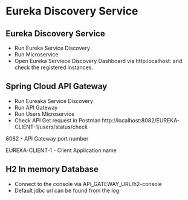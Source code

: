 # Eureka Discovery Service

## Eureka Discovery Service
- Run Eureka Service Discovery
- Run Microservice
- Open Eureka Serviece Discovery Dashboard via http:localhost:<PORT> and check the registered instances.

## Spring Cloud API Gateway
- Run Eureaka Service Discovery
- Run API Gateway
- Run Users Microservice
- Check API Get request in Postman
http://localhost:8082/EUREKA-CLIENT-1/users/status/check

8082 - API Gateway port number

EUREKA-CLIENT-1 - Client Application name

## H2 In memory Database
- Connect to the console via API_GATEWAY_URL/h2-console
- Default jdbc url can be found from the log